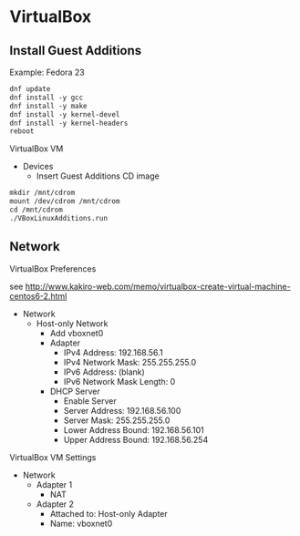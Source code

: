 # VirtualBox

## Install Guest Additions

Example: Fedora 23

```markdown
dnf update
dnf install -y gcc
dnf install -y make
dnf install -y kernel-devel
dnf install -y kernel-headers
reboot
```

VirtualBox VM
* Devices
  * Insert Guest Additions CD image

```markdown
mkdir /mnt/cdrom
mount /dev/cdrom /mnt/cdrom
cd /mnt/cdrom
./VBoxLinuxAdditions.run
```

## Network

VirtualBox Preferences

see http://www.kakiro-web.com/memo/virtualbox-create-virtual-machine-centos6-2.html

* Network
  * Host-only Network
    * Add vboxnet0
    * Adapter
      * IPv4 Address:             192.168.56.1
      * IPv4 Network Mask:        255.255.255.0
      * IPv6 Address:             (blank)
      * IPv6 Network Mask Length: 0
    * DHCP Server
      * Enable Server
      * Server Address:      192.168.56.100
      * Server Mask:         255.255.255.0
      * Lower Address Bound: 192.168.56.101
      * Upper Address Bound: 192.168.56.254

VirtualBox VM Settings

* Network
  * Adapter 1
    * NAT
  * Adapter 2
    * Attached to: Host-only Adapter
    * Name: vboxnet0

